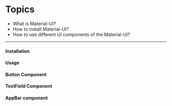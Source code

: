 # Topics

* What is Material-UI?
* How to install Material-UI?
* How to use different UI components of the Material-UI?

----
#### Installation
#### Usage
#### Button Component
#### TextField Component
#### AppBar component